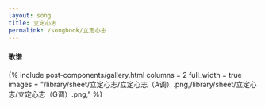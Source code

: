 ```yaml
---
layout: song
title: 立定心志
permalink: /songbook/立定心志
---
```


#### 歌谱

{% include post-components/gallery.html
    columns = 2
    full_width = true
    images = "/library/sheet/立定心志/立定心志（A调）.png,/library/sheet/立定心志/立定心志（G调）.png,"
%}
